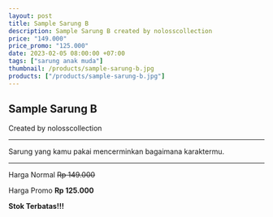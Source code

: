 ```yaml
---
layout: post
title: Sample Sarung B
description: Sample Sarung B created by nolosscollection
price: "149.000"
price_promo: "125.000"
date: 2023-02-05 08:00:00 +07:00
tags: ["sarung anak muda"]
thumbnail: /products/sample-sarung-b.jpg
products: ["/products/sample-sarung-b.jpg"]
---
```


## Sample Sarung B ##

Created by nolosscollection

---

Sarung yang kamu pakai mencerminkan bagaimana karaktermu.

---

Harga Normal ~~Rp 149.000~~

Harga Promo **Rp 125.000**

**Stok Terbatas!!!**
